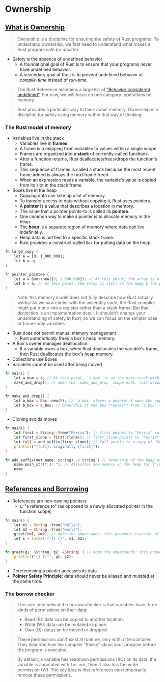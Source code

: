 # Ownership

## [What is Ownership](https://rust-book.cs.brown.edu/ch04-01-what-is-ownership.html)

> Ownership is a discipline for ensuring the safety of Rust programs. To understand ownership, we first need to understand what makes a Rust program safe (or unsafe).

- Safety is the absence of undefined behavior
  - A foundational goal of Rust is to ensure that your programs never have undefined behavior.
  - A secondary goal of Rust is to prevent undefined behavior at *compile-time* instead of *run-time*.

> The Rust Reference maintains a large list of ["Behavior considered undefined"](https://doc.rust-lang.org/reference/behavior-considered-undefined.html).
> For now, we will focus on one category: operations on memory.
>
> Rust provides a particular way to think about memory. Ownership is a discipline for safely using memory within that way of thinking.

### The Rust model of memory

- Variables live in the stack
  - Variables live in **frames**.
  - A frame is a mapping from variables to values within a single scope.
  - Frames are organized into a **stack** of currently-called functions.
  - After a function returns, Rust deallocates/frees/drops the function's frame.
  - This sequence of frames is called a stack because the most recent frame added is always the next frame freed.
  - When an expression reads a variable, the variable's value is copied from its slot in the stack frame.
- Boxes live in the heap
  - Copying data can take up a lot of memory.
  - To transfer access to data without copying it, Rust uses pointers.
  - A **pointer** is a value that describes a location in memory.
  - The value that a pointer points-to is called its **pointee**.
  - One common way to make a pointer is to allocate memory in the heap.
  - The **heap** is a separate region of memory where data can live indefinitely.
  - Heap data is not tied to a specific stack frame.
  - Rust provides a construct called `Box` for putting data on the heap.

```rust
fn large_copy {
    let a = [0; 1_000_000];
    let b = a;
}

fn pointer_pointee {
    let a = Box::new([0; 1_000_000]); // At this point, the array is allocated on the heap & a stores a pointer
    let b = a; // At this point, the array is still on the heap & the pointer is copied (moved?) from a into b
}
```

> Note: this memory model does not fully describe how Rust actually works!
> As we saw earlier with the assembly code, the Rust compiler might put n or x into a register rather than a stack frame.
> But that distinction is an implementation detail.
> It shouldn't change your understanding of safety in Rust, so we can focus on the simpler case of frame-only variables.

- Rust does not permit manual memory management
  - Rust *automatically* frees a box's heap memory.
- A Box's owner manages deallocation
  - If a variable owns a box, when Rust deallocates the variable's frame, then Rust deallocates the box's heap memory.
- Collections use Boxes
- Variables cannot be used after being moved

```rust
fn main() {
    let a_num = 4; // At this point, `a_num` is on the main stack with a copy of 4
    make_and_drop(); // when the `make_and_drop` scope ends, rust drops the `a_box` pointer from the stack & also deallocates the heap copy of 5 that `a_box` owned
}

fn make_and_drop() {
    let a_box = Box::new(5); // `a_box` stores a pointer & owns the copy of 5 on the heap
    let b_box = a_box; // Ownership of the box **moves** from `a_box` to `b_box`; `a_box` can no longer be used
}
```

- Cloning avoids moves

```rust
fn main() {
    let first = String::from("Ferris"); // first points to "Ferris" in heap memory
    let first_clone = first.clone(); // first_clone points to "Ferris" in a separate heap memory location
    let full = add_suffix(first_clone); // full points to a copy of "Ferris Jr." and first_clone points to deallocated memory (previously the separate heap copy of "Ferris")
    println!("{full}, originally {first}");
}

fn add_suffix(mut name: String) -> String { // Ownership of the heap value moves from `first_clone` to `name`, so `first_clone` is immediately unusable
    name.push_str(" Jr."); // Allocates new memory on the heap for f"{name} Jr.", updates the pointer, and deallocates the previous heap memory
    name
}
```

## [References and Borrowing](https://rust-book.cs.brown.edu/ch04-02-references-and-borrowing.html)

- References are non-owning pointers
  - `&`: "a reference to" (as opposed to a newly allocated pointer in the function scope)

```rust
fn main() {
    let m1 = String::from("Hello");
    let m2 = String::from("world");
    greet(&m1, &m2); // note the ampersands: this prevents transfer of ownership
    let s = format!("{} {}", m1, m2);
}

fn greet(g1: &String, g2: &String) { // note the ampersands: this prevents transfer of ownership
    println!("{} {}!", g1, g2);
}
```

- Dereferencing a pointer accesses its data
- **Pointer Safety Principle**: data should never be aliased and mutated at the same time.

### The borrow checker

> The core idea behind the borrow checker is that variables have three kinds of permissions on their data:
>
> - Read (R): data can be copied to another location.
> - Write (W): data can be mutated in-place.
> - Own (O): data can be moved or dropped.
>
> These permissions don't exist at runtime, only within the compiler.
> They describe how the compiler "thinks" about your program before the program is executed.
>
> By default, a variable has read/own permissions (RO) on its data.
> If a variable is annotated with `let mut`, then it also has the write permission (W).
> The key idea is that references can temporarily remove these permissions.
